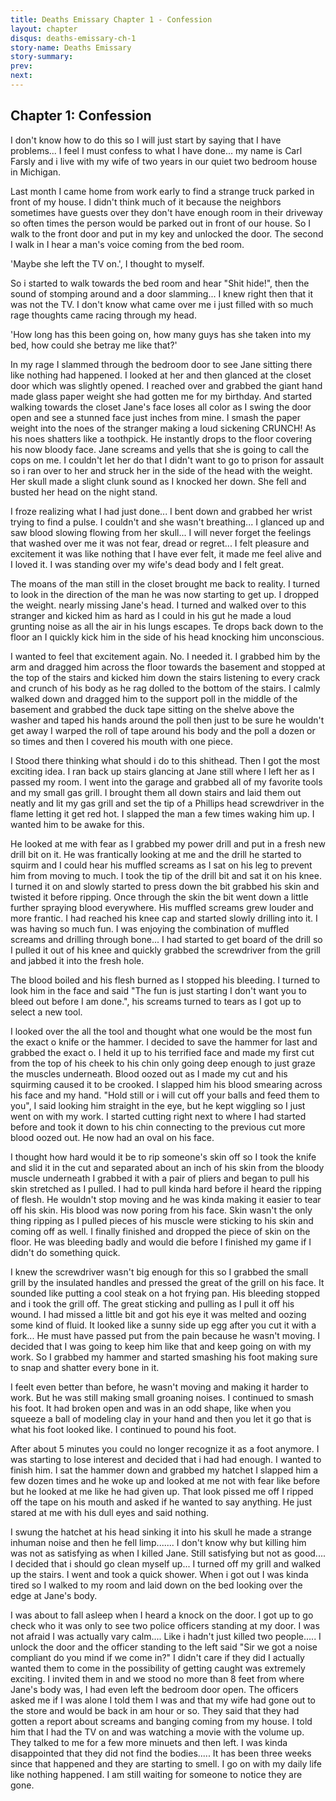 ```yaml
---
title: Deaths Emissary Chapter 1 - Confession
layout: chapter
disqus: deaths-emissary-ch-1
story-name: Deaths Emissary
story-summary: 
prev: 
next: 
---
```

## Chapter 1: Confession ##

I don't know how to do this so I will just start by saying that I have problems... I feel I must confess to what I have done... my name is Carl Farsly and i live with my wife of two years in our quiet two bedroom house in Michigan. 

Last month I came home from work early to find a strange truck parked in front of my house. I didn't think much of it because the neighbors sometimes have guests over they don't have enough room in their driveway so often times the person would be parked out in front of our house. So I walk to the front door and put in my key and unlocked the door. The second I walk in I hear a man's voice coming from the bed room. 

'Maybe she left the TV on.', I thought to myself.

So i started to walk towards the bed room and hear "Shit hide!", then the sound of stomping around and a door slamming... I knew right then that it was not the TV. I don't know what came over me i just filled with so much rage thoughts came racing through my head. 

'How long has this been going on, how many guys has she taken into my bed, how could she betray me like that?'

In my rage I slammed through the bedroom door to see Jane sitting there like nothing had happened. I looked at her and then glanced at the closet door which was slightly opened. I reached over and grabbed the giant hand made glass paper weight she had gotten me for my birthday. And started walking towards the closet Jane's face loses all color as I swing the door open and see a stunned face just inches from mine. I smash the paper weight into the noes of the stranger making a loud sickening CRUNCH! As his noes shatters like a toothpick. He instantly drops to the floor covering his now bloody face. Jane screams and yells that she is going to call the cops on me. I couldn't let her do that I didn't want to go to prison for assault so i ran over to her and struck her in the side of the head with the weight. Her skull made a slight clunk sound as I knocked her down. She fell and busted her head on the night stand.

I froze realizing what I had just done... I bent down and grabbed her wrist trying to find a pulse. I couldn't and she wasn't breathing... I glanced up and saw blood slowing flowing from her skull... I will never forget the feelings that washed over me it was not fear, dread or regret... I felt pleasure and excitement it was like nothing that I have ever felt, it made me feel alive and I loved it. I was standing over my wife's dead body and I felt great.

The moans of the man still in the closet brought me back to reality. I turned to look in the direction of the man he was now starting to get up. I dropped the weight. nearly missing Jane's head. I turned and walked over to this stranger and kicked him as hard as I could in his gut he made a loud grunting noise as all the air in his lungs escapes. Te drops back down to the floor an I quickly kick him in the side of his head knocking him unconscious.

I wanted to feel that excitement again. No. I needed it. I grabbed him by the arm and dragged him across the floor towards the basement and stopped at the top of the stairs and kicked him down the stairs listening to every crack and crunch of his body as he rag dolled to the bottom of the stairs. I calmly walked down and dragged him to the support poll in the middle of the basement and grabbed the duck tape sitting on the shelve above the washer and taped his hands around the poll then just to be sure he wouldn't get away I warped the roll of tape around his body and the poll a dozen or so times and then I covered his mouth with one piece. 

I Stood there thinking what should i do to this shithead. Then I got the most exciting idea. I ran back up stairs glancing at Jane still where I left her as I passed my room. I went into the garage and grabbed all of my favorite tools and my small gas grill. I brought them all down stairs and laid them out neatly and lit my gas grill and set the tip of a Phillips head screwdriver in the flame letting it get red hot. I slapped the man a few times waking him up. I wanted him to be awake for this. 

He looked at me with fear as I grabbed my power drill and put in a fresh new drill bit on it. He was frantically looking at me and the drill he started to squirm and I could hear his muffled screams as I sat on his leg to prevent him from moving to much. I took the tip of the drill bit and sat it on his knee. I turned it on and slowly started to press down the bit grabbed his skin and twisted it before ripping. Once through the skin the bit went down a little further spraying blood everywhere. His muffled screams grew louder and more frantic. I had reached his knee cap and started slowly drilling into it. I was having so much fun. I was enjoying the combination of muffled screams and drilling through bone... I had started to get board of the drill so I pulled it out of his knee and quickly grabbed the screwdriver from the grill and jabbed it into the fresh hole. 

The blood boiled and his flesh burned as I stopped his bleeding. I turned to look him in the face and said "The fun is just starting I don't want you to bleed out before I am done.", his screams turned to tears as I got up to select a new tool.

I looked over the all the tool and thought what one would be the most fun the exact o knife or the hammer. I decided to save the hammer for last and grabbed the exact o. I held it up to his terrified face and made my first cut from the top of his cheek to his chin only going deep enough to just graze the muscles underneath. Blood oozed out as I made my cut and his squirming caused it to be crooked. I slapped him his blood smearing across his face and my hand. "Hold still or i will cut off your balls and feed them to you", I said looking him straight in the eye, but he kept wiggling so I just went on with my work. I started cutting right next to where I had started before and took it down to his chin connecting to the previous cut more blood oozed out. He now had an oval on his face.

I thought how hard would it be to rip someone's skin off so I took the knife and slid it in the cut and separated about an inch of his skin from the bloody muscle underneath I grabbed it with a pair of pliers and began to pull his skin stretched as I pulled. I had to pull kinda hard before iI heard the ripping of flesh. He wouldn't stop moving and he was kinda making it easier to tear off his skin. His blood was now poring from his face. Skin wasn't the only thing ripping as I pulled pieces of his muscle were sticking to his skin and coming off as well. I finally finished and dropped the piece of skin on the floor. He was bleeding badly and would die before I finished my game if I didn't do something quick. 

I knew the screwdriver wasn't big enough for this so I grabbed the small grill by the insulated handles and pressed the great of the grill on his face. It sounded like putting a cool steak on a hot frying pan. His bleeding stopped and i took the grill off. The great sticking and pulling as I pull it off his wound. I had missed a little bit and got his eye it was melted and oozing some kind of fluid. It looked like a sunny side up egg after you cut it with a fork... He must have passed put from the pain because he wasn't moving. I decided that I was going to keep him like that and keep going on with my work. So I grabbed my hammer and started smashing his foot making sure to snap and shatter every bone in it. 

I feelt even better than before, he wasn't moving and making it harder to work. But he was still making small groaning noises. I continued to smash his foot. It had broken open and was in an odd shape, like when you squeeze a ball of modeling clay in your hand and then you let it go that is what his foot looked like. I continued to pound his foot.

After about 5 minutes you could no longer recognize it as a foot anymore. I was starting to lose interest and decided that i had had enough. I wanted to finish him. I sat the hammer down and grabbed my hatchet I slapped him a few dozen times and he woke up and looked at me not with fear like before but he looked at me like he had given up. That look pissed me off I ripped off the tape on his mouth and asked if he wanted to say anything. He just stared at me with his dull eyes and said nothing. 

I swung the hatchet at his head sinking it into his skull he made a strange inhuman noise and then he fell limp....... I don't know why but killing him was not as satisfying as when I killed Jane. Still satisfying but not as good.... I decided that i should go clean myself up... I turned off my grill and walked up the stairs. I went and took a quick shower. When i got out I was kinda tired so I walked to my room and laid down on the bed looking over the edge at Jane's body.

I was about to fall asleep when I heard a knock on the door. I got up to go check who it was only to see two police officers standing at my door. I was not afraid I was actually vary calm.... Like i hadn't just killed two people..... I unlock the door and the officer standing to the left said "Sir we got a noise compliant do you mind if we come in?" I didn't care if they did I actually wanted them to come in the possibility of getting caught was extremely exciting. I invited them in and we stood no more than 8 feet from where Jane's body was, I had even left the bedroom door open. The officers asked me if I was alone I told them I was and that my wife had gone out to the store and would be back in am hour or so. They said that they had gotten a report about screams and banging coming from my house. I told him that I had the TV on and was watching a movie with the volume up. They talked to me for a few more minuets and then left. I was kinda disappointed that they did not find the bodies..... It has been three weeks since that happened and they are starting to smell. I go on with my daily life like nothing happened. I am still waiting for someone to notice they are gone.
